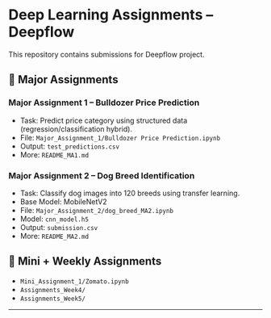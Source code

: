# Deep Learning Assignments – Deepflow

This repository contains submissions for Deepflow project.

## 🔹 Major Assignments

### Major Assignment 1 – Bulldozer Price Prediction
- Task: Predict price category using structured data (regression/classification hybrid).
- File: `Major_Assignment_1/Bulldozer Price Prediction.ipynb`
- Output: `test_predictions.csv`
- More: `README_MA1.md`

### Major Assignment 2 – Dog Breed Identification
- Task: Classify dog images into 120 breeds using transfer learning.
- Base Model: MobileNetV2
- File: `Major_Assignment_2/dog_breed_MA2.ipynb`
- Model: `cnn_model.h5`
- Output: `submission.csv`
- More: `README_MA2.md`

## 🔹 Mini + Weekly Assignments

- `Mini_Assignment_1/Zomato.ipynb`
- `Assignments_Week4/`
- `Assignments_Week5/`

---

